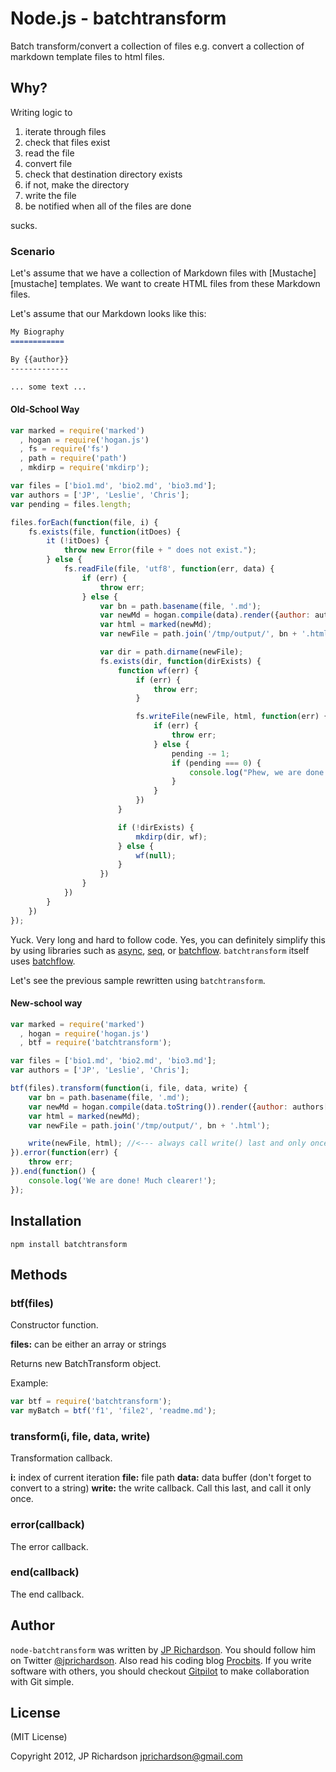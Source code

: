 Node.js - batchtransform
================

Batch transform/convert a collection of files e.g. convert a collection of markdown template files to html files.



Why?
----

Writing logic to 
1. iterate through files
2. check that files exist
3. read the file
4. convert file
5. check that destination directory exists
6. if not, make the directory
7. write the file
8. be notified when all of the files are done

sucks.

### Scenario

Let's assume that we have a collection of Markdown files with [Mustache][mustache] templates. We want to create HTML files from these Markdown files.

Let's assume that our Markdown looks like this:

```markdown
My Biography
============

By {{author}}
-------------

... some text ...

```


#### Old-School Way

```javascript
var marked = require('marked')
  , hogan = require('hogan.js')
  , fs = require('fs')
  , path = require('path')
  , mkdirp = require('mkdirp');

var files = ['bio1.md', 'bio2.md', 'bio3.md'];
var authors = ['JP', 'Leslie', 'Chris'];
var pending = files.length;

files.forEach(function(file, i) {
    fs.exists(file, function(itDoes) {
        it (!itDoes) {
            throw new Error(file + " does not exist.");
        } else {
            fs.readFile(file, 'utf8', function(err, data) {
                if (err) {
                    throw err;
                } else {
                    var bn = path.basename(file, '.md');
                    var newMd = hogan.compile(data).render({author: authors[i]});
                    var html = marked(newMd);
                    var newFile = path.join('/tmp/output/', bn + '.html');

                    var dir = path.dirname(newFile);
                    fs.exists(dir, function(dirExists) {
                        function wf(err) {
                            if (err) {
                                throw err;
                            }

                            fs.writeFile(newFile, html, function(err) {
                                if (err) {
                                    throw err;
                                } else {
                                    pending -= 1;
                                    if (pending === 0) {
                                        console.log("Phew, we are done!");
                                    }
                                }
                            })
                        }

                        if (!dirExists) {
                            mkdirp(dir, wf);
                        } else {
                            wf(null);
                        }
                    })
                }
            })
        }
    })
});
```

Yuck. Very long and hard to follow code. Yes, you can definitely simplify this by using libraries such as [async][async], [seq][seq], or [batchflow][batchflow]. `batchtransform` itself uses [batchflow][batchflow].

Let's see the previous sample rewritten using `batchtransform`.

#### New-school way

```javascript
var marked = require('marked')
  , hogan = require('hogan.js')
  , btf = require('batchtransform');

var files = ['bio1.md', 'bio2.md', 'bio3.md'];
var authors = ['JP', 'Leslie', 'Chris'];

btf(files).transform(function(i, file, data, write) {
    var bn = path.basename(file, '.md');
    var newMd = hogan.compile(data.toString()).render({author: authors[i]});
    var html = marked(newMd);
    var newFile = path.join('/tmp/output/', bn + '.html');

    write(newFile, html); //<--- always call write() last and only once.
}).error(function(err) {
    throw err;
}).end(function() {
    console.log('We are done! Much clearer!');  
});
```



Installation
------------

    npm install batchtransform



Methods
------

### btf(files)

Constructor function.

**files:** can be either an array or strings

Returns new BatchTransform object.

Example:
```javascript
var btf = require('batchtransform');
var myBatch = btf('f1', 'file2', 'readme.md');
```


### transform(i, file, data, write)

Transformation callback.

**i:** index of current iteration
**file:** file path
**data:** data buffer (don't forget to convert to a string)
**write:** the write callback. Call this last, and call it only once.


### error(callback)

The error callback.

### end(callback)

The end callback.



Author
------

`node-batchtransform` was written by [JP Richardson][aboutjp]. You should follow him on Twitter [@jprichardson][twitter]. Also read his coding blog [Procbits][procbits]. If you write software with others, you should checkout [Gitpilot][gitpilot] to make collaboration with Git simple.



License
-------

(MIT License)

Copyright 2012, JP Richardson  <jprichardson@gmail.com>



[seq]: https://github.com/substack/node-seq
[async]: https://github.com/caolan/async
[batchflow]: https://github.com/jprichardson/node-batchflow

[aboutjp]: http://about.me/jprichardson
[twitter]: http://twitter.com/jprichardson
[procbits]: http://procbits.com
[gitpilot]: http://gitpilot.com




